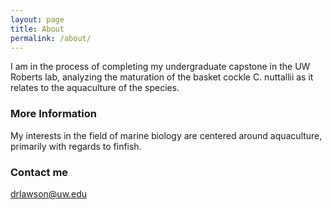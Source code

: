 ```yaml
---
layout: page
title: About
permalink: /about/
---
```


I am in the process of completing my undergraduate capstone in the UW Roberts lab, analyzing the maturation of the basket cockle C. nuttallii as it relates to 
the aquaculture of the species.

### More Information

My interests in the field of marine biology are centered around aquaculture, 
primarily with regards to finfish. 

### Contact me

[drlawson@uw.edu](mailto:drlawson@uw.edu)